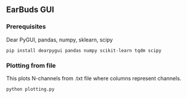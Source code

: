 ## EarBuds GUI

### Prerequisites

Dear PyGUI, pandas, numpy, sklearn, scipy

```
pip install dearpygui pandas numpy scikit-learn tqdm scipy
```

### Plotting from file
This plots N-channels from .txt file where columns represent channels.

```
python plotting.py
```